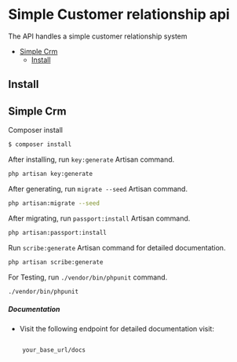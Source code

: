 # Simple Customer relationship api

The API handles a simple customer relationship system

- [Simple Crm](#simple-crm)
    - [Install](#install)

## Install

## Simple Crm

Composer install

``` bash
$ composer install
```

After installing, run `key:generate` Artisan command.

``` bash
php artisan key:generate
```

After generating, run `migrate --seed` Artisan command.

``` bash
php artisan:migrate --seed
```

After migrating, run `passport:install` Artisan command.

``` bash
php artisan:passport:install
```

Run `scribe:generate` Artisan command for detailed documentation.

``` bash
php artisan scribe:generate
```

For Testing, run `./vendor/bin/phpunit`  command.

``` bash
./vendor/bin/phpunit
```

##### Documentation
- Visit the following endpoint for detailed documentation visit:
 <code>
    your_base_url/docs
</code>


